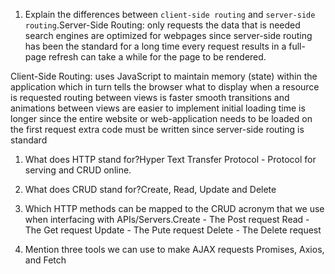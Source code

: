 1.  Explain the differences between `client-side routing` and `server-side routing`.Server-Side Routing:
     only requests the data that is needed
     search engines are optimized for webpages since server-side routing has been
       the standard for a long time
     every request results in a full-page refresh
     can take a while for the page to be rendered.

Client-Side Routing:
     uses JavaScript to maintain memory (state) within the application which in turn
       tells the browser what to display when a resource is requested
     routing between views is faster
     smooth transitions and animations between views are easier to implement
     initial loading time is longer since the entire website or web-application needs
       to be loaded on the first request
     extra code must be written since server-side routing is standard

1.  What does HTTP stand for?Hyper Text Transfer Protocol - Protocol for serving and CRUD online.

1.  What does CRUD stand for?Create, Read, Update and Delete
1.  Which HTTP methods can be mapped to the CRUD acronym that we use when interfacing with APIs/Servers.Create - The Post request
Read - The Get request
Update - The Pute request
Delete -  The Delete request
1.  Mention three tools we can use to make AJAX requests
 Promises, Axios, and Fetch